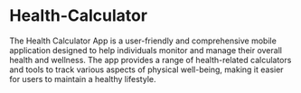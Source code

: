 # Health-Calculator
The Health Calculator App is a user-friendly and comprehensive mobile application designed to help individuals monitor and manage their overall health and wellness. The app provides a range of health-related calculators and tools to track various aspects of physical well-being, making it easier for users to maintain a healthy lifestyle.
